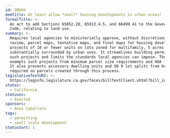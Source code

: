 ```yaml
---
id: SB684
memTitle: At least allow *small* housing developments in urban areas!
formalTitle: >-
  An act to add Sections 65852.28, 65913.4.5, and 66499.41 to the Government
  Code, relating to land use.
summary: >-
  Requires local agencies to ministerially approve, without discretionary
  review, parcel maps, tentative maps, and final maps for housing development
  projects of 10 or fewer units on lots zoned for multifamily, 5 acres or less,
  substantially surrounded by urban uses. It streamlines building permits for
  such projects and limits the standards local agencies can impose. The bill
  exempts such projects from minimum parcel size requirements and HOA formation.
  It also prevents accessory dwelling units and SB 9 lot splits from being
  required on parcels created through this process.
legislativeTextURI: >-
  https://leginfo.legislature.ca.gov/faces/billTextClient.xhtml?bill_id=202320240SB684
states:
  - California
statuses:
  - Enacted
sponsors:
  - Anna Caballero
tags:
  - permitting
  - small scale development
statusSort: 1
---
```


